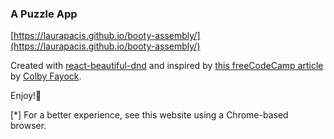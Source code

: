 ### A Puzzle App

[https://laurapacis.github.io/booty-assembly/](https://laurapacis.github.io/booty-assembly/)

Created with [react-beautiful-dnd](https://github.com/atlassian/react-beautiful-dnd) and inspired by [this freeCodeCamp article](https://www.freecodecamp.org/news/how-to-add-drag-and-drop-in-react-with-react-beautiful-dnd/) by [Colby Fayock](https://twitter.com/colbyfayock).

Enjoy!:peach:

[*] For a better experience, see this website using a Chrome-based browser.
